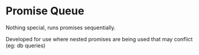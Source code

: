 # Promise Queue

Nothing special, runs promises sequentially.

Developed for use where nested promises are being used that may conflict (eg: db queries)